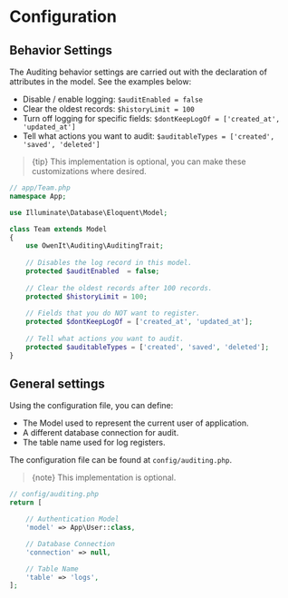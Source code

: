 # Configuration

## Behavior Settings

The Auditing behavior settings are carried out with the declaration of attributes in the model. See the examples below:

* Disable / enable logging: `$auditEnabled = false`
* Clear the oldest records: `$historyLimit = 100`
* Turn off logging for specific fields: `$dontKeepLogOf = ['created_at', 'updated_at']`
* Tell what actions you want to audit: `$auditableTypes = ['created', 'saved', 'deleted']`

> {tip} This implementation is optional, you can make these customizations where desired.

```php
// app/Team.php
namespace App;

use Illuminate\Database\Eloquent\Model;

class Team extends Model 
{
    use OwenIt\Auditing\AuditingTrait;
    
    // Disables the log record in this model.
    protected $auditEnabled  = false;
    
    // Clear the oldest records after 100 records.
    protected $historyLimit = 100; 
    
    // Fields that you do NOT want to register.
    protected $dontKeepLogOf = ['created_at', 'updated_at'];
    
    // Tell what actions you want to audit.
    protected $auditableTypes = ['created', 'saved', 'deleted'];
}
```
## General settings
Using the configuration file, you can define:

* The Model used to represent the current user of application.
* A different database connection for audit.
* The table name used for log registers.
    
The configuration file can be found at `config/auditing.php`.

> {note} This implementation is optional.

```php
// config/auditing.php
return [

    // Authentication Model
    'model' => App\User::class,

    // Database Connection
    'connection' => null,

    // Table Name
    'table' => 'logs',
];
```
